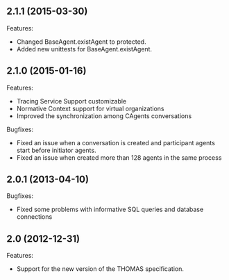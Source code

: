 ## 2.1.1 (2015-03-30)

Features:

  - Changed BaseAgent.existAgent to protected.
  - Added new unittests for BaseAgent.existAgent.

## 2.1.0 (2015-01-16)

Features:

  - Tracing Service Support customizable
  - Normative Context support for virtual organizations
  - Improved the synchronization among CAgents conversations


Bugfixes:

  - Fixed an issue when a conversation is created and participant agents start before initiator agents.
  - Fixed an issue when created more than 128 agents in the same process

## 2.0.1 (2013-04-10)

Bugfixes:

  - Fixed some problems with informative SQL queries and database connections

## 2.0 (2012-12-31)

Features:

  - Support for the new version of the THOMAS specification.
